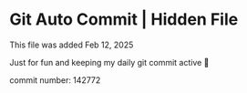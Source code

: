 # Git Auto Commit | Hidden File

This file was added Feb 12, 2025

Just for fun and keeping my daily git commit active 🤪

commit number: 142772
